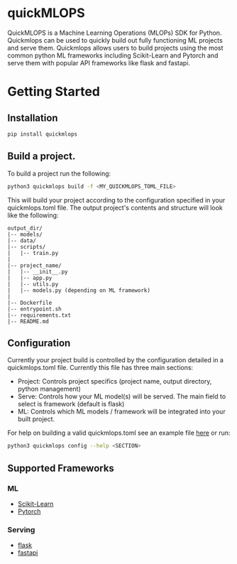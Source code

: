 # quickMLOPS
QuickMLOPS is a Machine Learning Operations (MLOPs) SDK for Python. Quickmlops can be used
to quickly build out fully functioning ML projects and serve them. Quickmlops allows
users to build projects using the most common python ML frameworks including Scikit-Learn
and Pytorch and serve them with popular API frameworks like flask and fastapi.

# Getting Started

## Installation

```bash
pip install quickmlops
```

## Build a project. 

To build a project run the following:

```bash
python3 quickmlops build -f <MY_QUICKMLOPS_TOML_FILE>
```

This will build your project according to the configuration specified in your quickmlops.toml file. The output project's
contents and structure will look like the following:

```
output_dir/
|-- models/
|-- data/
|-- scripts/
|   |-- train.py
|
|-- project_name/
|   |-- __init__.py
|   |-- app.py
|   |-- utils.py
|   |-- models.py (depending on ML framework)
|
|-- Dockerfile
|-- entrypoint.sh
|-- requirements.txt
|-- README.md
```

## Configuration

Currently your project build is controlled by the configuration detailed in a quickmlops.toml file. Currently this file has three main sections:

- Project: Controls project specifics (project name, output directory, python management)
- Serve: Controls how your ML model(s) will be served. The main field to select is framework (default is flask)
- ML: Controls which ML models / framework will be integrated into your built project.

For help on building a valid quickmlops.toml see an example file [here](https://github.com/Jordan-M-Young/quickMLOPS/blob/main/quickmlops.toml) or run:

```bash
python3 quickmlops config --help <SECTION>
```

## Supported Frameworks

### ML

- [Scikit-Learn](https://scikit-learn.org/stable/index.html)
- [Pytorch](https://pytorch.org/)

### Serving

- [flask](https://flask.palletsprojects.com/en/stable/)
- [fastapi](https://fastapi.tiangolo.com/)

